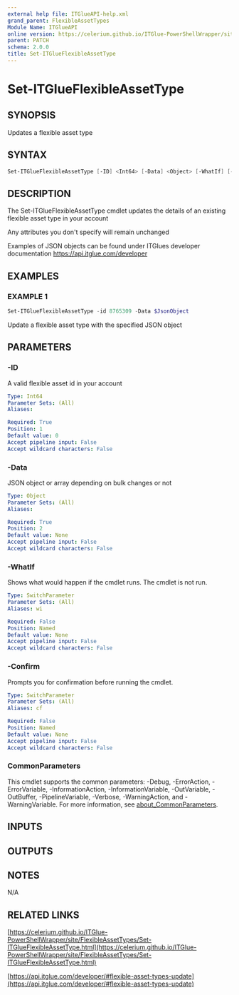 ```yaml
---
external help file: ITGlueAPI-help.xml
grand_parent: FlexibleAssetTypes
Module Name: ITGlueAPI
online version: https://celerium.github.io/ITGlue-PowerShellWrapper/site/FlexibleAssetTypes/Set-ITGlueFlexibleAssetType.html
parent: PATCH
schema: 2.0.0
title: Set-ITGlueFlexibleAssetType
---
```


# Set-ITGlueFlexibleAssetType

## SYNOPSIS
Updates a flexible asset type

## SYNTAX

```powershell
Set-ITGlueFlexibleAssetType [-ID] <Int64> [-Data] <Object> [-WhatIf] [-Confirm] [<CommonParameters>]
```

## DESCRIPTION
The Set-ITGlueFlexibleAssetType cmdlet updates the details of an
existing flexible asset type in your account

Any attributes you don't specify will remain unchanged

Examples of JSON objects can be found under ITGlues developer documentation
    https://api.itglue.com/developer

## EXAMPLES

### EXAMPLE 1
```powershell
Set-ITGlueFlexibleAssetType -id 8765309 -Data $JsonObject
```

Update a flexible asset type with the specified JSON object

## PARAMETERS

### -ID
A valid flexible asset id in your account

```yaml
Type: Int64
Parameter Sets: (All)
Aliases:

Required: True
Position: 1
Default value: 0
Accept pipeline input: False
Accept wildcard characters: False
```

### -Data
JSON object or array depending on bulk changes or not

```yaml
Type: Object
Parameter Sets: (All)
Aliases:

Required: True
Position: 2
Default value: None
Accept pipeline input: False
Accept wildcard characters: False
```

### -WhatIf
Shows what would happen if the cmdlet runs.
The cmdlet is not run.

```yaml
Type: SwitchParameter
Parameter Sets: (All)
Aliases: wi

Required: False
Position: Named
Default value: None
Accept pipeline input: False
Accept wildcard characters: False
```

### -Confirm
Prompts you for confirmation before running the cmdlet.

```yaml
Type: SwitchParameter
Parameter Sets: (All)
Aliases: cf

Required: False
Position: Named
Default value: None
Accept pipeline input: False
Accept wildcard characters: False
```

### CommonParameters
This cmdlet supports the common parameters: -Debug, -ErrorAction, -ErrorVariable, -InformationAction, -InformationVariable, -OutVariable, -OutBuffer, -PipelineVariable, -Verbose, -WarningAction, and -WarningVariable. For more information, see [about_CommonParameters](http://go.microsoft.com/fwlink/?LinkID=113216).

## INPUTS

## OUTPUTS

## NOTES
N/A

## RELATED LINKS

[https://celerium.github.io/ITGlue-PowerShellWrapper/site/FlexibleAssetTypes/Set-ITGlueFlexibleAssetType.html](https://celerium.github.io/ITGlue-PowerShellWrapper/site/FlexibleAssetTypes/Set-ITGlueFlexibleAssetType.html)

[https://api.itglue.com/developer/#flexible-asset-types-update](https://api.itglue.com/developer/#flexible-asset-types-update)

